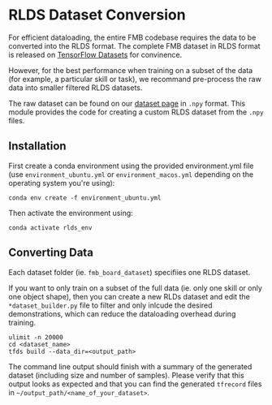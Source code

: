 # RLDS Dataset Conversion
For efficient dataloading, the entire FMB codebase requires the data to be converted into the RLDS format. 
The complete FMB dataset in RLDS format is released on [TensorFlow Datasets](https://www.tensorflow.org/datasets/catalog/fmb) for convinence. 

However, for the best performance when training on a subset of the data (for example, a particular skill or task), we recommand pre-process the raw data into smaller filtered RLDS datasets. 

The raw dataset can be found on our [dataset page](https://functional-manipulation-benchmark.github.io/dataset/index.html) in `.npy` format. This module provides the code for creating a custom RLDS dataset from the `.npy` files.

## Installation
First create a conda environment using the provided environment.yml file (use `environment_ubuntu.yml` or `environment_macos.yml` depending on the operating system you're using):
```
conda env create -f environment_ubuntu.yml
```

Then activate the environment using:
```
conda activate rlds_env
```

## Converting Data
Each dataset folder (ie. `fmb_board_dataset`) specifiies one RLDS dataset. 

If you want to only train on a subset of the full data (ie. only one skill or only one object shape), then you can create a new RLDs dataset and edit the `*dataset_builder.py` file to filter and only inlcude the desired demonstrations, which can reduce the dataloading overhead during training.
```
ulimit -n 20000
cd <dataset_name>
tfds build --data_dir=<output_path>
```
The command line output should finish with a summary of the generated dataset (including size and number of samples). 
Please verify that this output looks as expected and that you can find the generated `tfrecord` files in `~/output_path/<name_of_your_dataset>`.